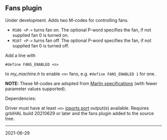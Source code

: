 ## Fans plugin

Under development. Adds two M-codes for controlling fans.

* `M106 <P->` turns fan on. The optional P-word specifies the fan, if not supplied fan 0 is turned on.
* `M107 <P->` turns fan off. The optional P-word specifies the fan, if not supplied fan 0 is turned off.

Add a line with

`#define FANS_ENABLED <n>`

to _my_machine.h_ to enable `<n>` fans, e.g. `#define FANS_ENABLED 1` for one.

__NOTE:__ These M-codes are adopted from [Marlin specifications](https://marlinfw.org/docs/gcode/M106.html) \(with fewer parameter values supported\).

Dependencies:

Driver must have at least `<n>` [ioports port](../../templates/ioports.c) output\(s\) available. Requires grblHAL build 20210629 or later and the fans plugin added to the source tree.

---
2021-06-29
